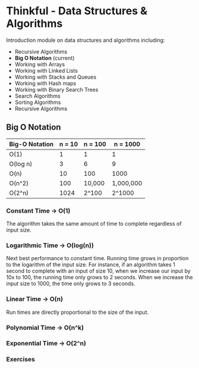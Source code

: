 # Thinkful - Data Structures & Algorithms

Introduction module on data structures and algorithms including:

- Recursive Algorithms
- **Big O Notation** (current)
- Working with Arrays
- Working with Linked Lists
- Working with Stacks and Queues
- Working with Hash maps
- Working with Binary Search Trees
- Search Algorithms
- Sorting Algorithms
- Recursive Algorithms

## Big O Notation

| Big-O Notation | n = 10 | n = 100 | n = 1000  |
| -------------- | ------ | ------- | --------- |
| O(1)           | 1      | 1       | 1         |
| O(log n)       | 3      | 6       | 9         |
| O(n)           | 10     | 100     | 1000      |
| O(n^2)         | 100    | 10,000  | 1,000,000 |
| O(2^n)         | 1024   | 2^100   | 2^1000    |

### Constant Time -> O(1)

The algorithm takes the same amount of time to complete regardless of input size.

### Logarithmic Time -> O(log(n))

Next best performance to constant time. Running time grows in proportion to the logarithm of the input size. For instance, if an algorithm takes 1 second to complete with an input of size 10, when we increase our input by 10x to 100, the running time only grows to 2 seconds. When we increase the input size to 1000, the time only grows to 3 seconds.

### Linear Time -> O(n)

Run times are directly proportional to the size of the input.

### Polynomial Time -> O(n^k)

### Exponential Time -> O(2^n)

### Exercises

####

